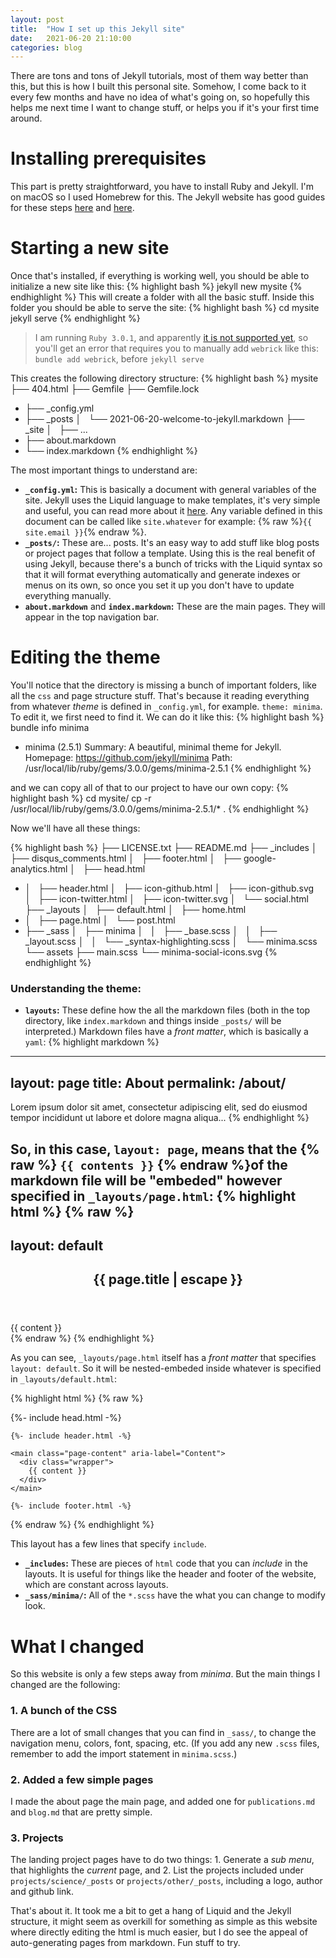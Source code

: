 ```yaml
---
layout: post
title:  "How I set up this Jekyll site"
date:   2021-06-20 21:10:00
categories: blog
---
```


There are tons and tons of Jekyll tutorials, most of them way better than this, but this is how I built this personal site. Somehow, I come back to it every few months and have no idea of what's going on, so hopefully this helps me next time I want to change stuff, or helps you if it's your first time around.

# Installing prerequisites
This part is pretty straightforward, you have to install Ruby and Jekyll. I'm on macOS so I used Homebrew for this. The Jekyll website has good guides for these steps [here](https://jekyllrb.com/docs/installation/macos/) and [here](https://jekyllrb.com/docs/).

# Starting a new site
Once that's installed, if everything is working well, you should be able to initialize a new site like this:
{% highlight bash %}
jekyll new mysite
{% endhighlight %}
This will create a folder with all the basic stuff. Inside this folder you should be able to serve the site:
{% highlight bash %}
cd mysite
jekyll serve
{% endhighlight %}
> I am running `Ruby 3.0.1`, and apparently [it is not supported yet](https://github.com/github/pages-gem/issues/752), so you'll get an error that requires you to manually add `webrick` like this:  `bundle add webrick`, before `jekyll serve`

This creates the following directory structure:
{% highlight bash %}
   mysite
   ├── 404.html
   ├── Gemfile
   ├── Gemfile.lock
*  ├── _config.yml
*  ├── _posts
   │   └── 2021-06-20-welcome-to-jekyll.markdown
   ├── _site
   │   ├── ...
*  ├── about.markdown
*  └── index.markdown
{% endhighlight %}

The most important things to understand are:
  - **`_config.yml`:** This is basically a document with general variables of the site. Jekyll uses the Liquid language to make templates, it's very simple and useful, you can read more about it [here](https://jekyllrb.com/docs/liquid/). Any variable defined in this document can be called like  ``site.whatever`` for example: {% raw %}``{{ site.email }}``{% endraw %}.
  - **`_posts/`:** These are... posts. It's an easy way to add stuff like blog posts or project pages that follow a template. Using this is the real benefit of using Jekyll, because there's a bunch of tricks with the Liquid syntax so that it will format everything automatically and generate indexes or menus on its own, so once you set it up you don't have to update everything manually.
  - **`about.markdown`** and **`index.markdown`:** These are the main pages. They will appear in the top navigation bar.


# Editing the theme
You'll notice that the directory is missing a bunch of important folders, like all the `css` and page structure stuff. That's because it reading everything from whatever *theme* is defined in `_config.yml`, for example. `theme: minima`. To edit it, we first need to find it. We can do it like this:
{% highlight bash %}
bundle info minima

* minima (2.5.1)
  Summary: A beautiful, minimal theme for Jekyll.
  Homepage: https://github.com/jekyll/minima
  Path: /usr/local/lib/ruby/gems/3.0.0/gems/minima-2.5.1
{% endhighlight %}

and we can copy all of that to our project to have our own copy:
{% highlight bash %}
cd mysite/
cp -r /usr/local/lib/ruby/gems/3.0.0/gems/minima-2.5.1/* .
{% endhighlight %}

Now we'll have all these things:

{% highlight bash %}
  ├── LICENSE.txt
  ├── README.md
  ├── _includes
  │   ├── disqus_comments.html
  │   ├── footer.html
  │   ├── google-analytics.html
  │   ├── head.html
* │   ├── header.html
  │   ├── icon-github.html
  │   ├── icon-github.svg
  │   ├── icon-twitter.html
  │   ├── icon-twitter.svg
  │   └── social.html
  ├── _layouts
  │   ├── default.html
  │   ├── home.html
* │   ├── page.html
  │   └── post.html
* ├── _sass
  │   ├── minima
  │   │   ├── _base.scss
  │   │   ├── _layout.scss
  │   │   └── _syntax-highlighting.scss
  │   └── minima.scss
  └── assets
      ├── main.scss
      └── minima-social-icons.svg
{% endhighlight %}

### Understanding the theme:
- **`layouts`:** These define how the all the markdown files (both in the top directory, like `index.markdown` and things inside `_posts/` will be interpreted.) Markdown files have a *front matter*, which is basically a `yaml`:
{% highlight markdown %}
---
layout: page
title: About
permalink: /about/
---

Lorem ipsum dolor sit amet, consectetur adipiscing elit, sed do eiusmod tempor incididunt ut labore et dolore magna aliqua...
{% endhighlight %}

So, in this case, `layout: page`, means that the {% raw %} `{{ contents }}` {% endraw %}of the markdown file will be "embeded" however specified in `_layouts/page.html`:
{% highlight html %}
{% raw %}
---
layout: default
---
<article class="post">

  <header class="post-header">
    <h1 class="post-title">{{ page.title | escape }}</h1>
  </header>

  <div class="post-content">
    {{ content }}
  </div>

</article>
{% endraw %}
{% endhighlight %}

As you can see, `_layouts/page.html` itself has a *front matter* that specifies `layout: default`. So it will be nested-embeded inside whatever is specified in `_layouts/default.html`:

{% highlight html %}
{% raw %}
<!DOCTYPE html>
<html lang="{{ page.lang | default: site.lang | default: "en" }}">

  {%- include head.html -%}

  <body>

    {%- include header.html -%}

    <main class="page-content" aria-label="Content">
      <div class="wrapper">
        {{ content }}
      </div>
    </main>

    {%- include footer.html -%}

  </body>

</html>

{% endraw %}
{% endhighlight %}

This layout has a few lines that specify `include`.

- **`_includes`:** These are pieces of `html` code that you can *include* in the layouts. It is useful for things like the header and footer of the website, which are constant across layouts.
- **`_sass/minima/`:** All of the `*.scss` have the what you can change to modify look.

# What I changed
So this website is only a few steps away from *minima*. But the main things I changed are the following:

### 1. A bunch of the CSS
There are a lot of small changes that you can find in `_sass/`, to change the navigation menu, colors, font, spacing, etc. (If you add any new `.scss` files, remember to add the import statement in `minima.scss`.)

### 2. Added a few simple pages
I made the about page the main page, and added one for `publications.md` and `blog.md` that are pretty simple.

### 3. Projects
The landing project pages have to do two things: 1. Generate a *sub menu*, that highlights the *current* page, and 2. List the projects included under `projects/science/_posts` or `projects/other/_posts`, including a logo, author and github link.


That's about it. It took me a bit to get a hang of Liquid and the Jekyll structure, it might seem as overkill for something as simple as this website where directly editing the html is much easier, but I do see the appeal of auto-generating pages from markdown. Fun stuff to try.